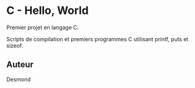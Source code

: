 # C - Hello, World

Premier projet en langage C.

Scripts de compilation et premiers programmes C utilisant printf, puts et sizeof.

## Auteur
Desmond
